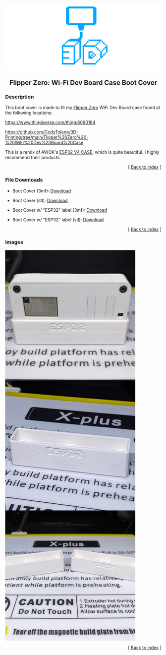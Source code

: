 <div align="center">
  <img align="center" src="../.github/images/3d.png" />
  <h2 align="center">Flipper Zero: Wi-Fi Dev Board Case Boot Cover</h2>
</div>

### Description

This boot cover is made to fit my [Flipper Zero][link-flipper-zero] WiFi Dev Board case found at the following locations:

https://www.thingiverse.com/thing:6090184

https://github.com/CodyTolene/3D-Printing/tree/main/Flipper%20Zero%20-%20WiFi%20Dev%20Board%20Case

This is a remix of AWOK's [ESP32 V4 CASE][link-awok-case], which is quite beautiful. I highly recommend their products.

<p align="right">[ <a href="../README.md">Back to index</a> ]</p>

### File Downloads

- Boot Cover (3mf): [Download][download-3mf]

- Boot Cover (stl): [Download](Flipper%20Zero%20-%20WiFi%20Dev%20Board%20Case%20Boot%20Cover/Flipper_Zero_WiFi_Dev_Board_Case_Boot_Cover.stl)

- Boot Cover w/ "ESP32" label (3mf): [Download][download-label-3mf]

- Boot Cover w/ "ESP32" label (stl): [Download][download-label-stl]

<p align="right">[ <a href="../README.md">Back to index</a> ]</p>

### Images

<img align="center" src="images/preview_01.png" />
<img align="center" src="images/preview_02.png" />
<img align="center" src="images/preview_03.png" />

<p align="right">[ <a href="../README.md">Back to index</a> ]</p>

<!-- LINKS -->

[download-3mf]: Flipper%20Zero%20-%20WiFi%20Dev%20Board%20Case%20Boot%20Cover/Flipper_Zero_WiFi_Dev_Board_Case_Boot_Cover.3mf
[download-stl]: Flipper%20Zero%20-%20WiFi%20Dev%20Board%20Case%20Boot%20Cover/Flipper_Zero_WiFi_Dev_Board_Case_Boot_Cover.stl
[download-label-3mf]: Flipper%20Zero%20-%20WiFi%20Dev%20Board%20Case%20Boot%20Cover/Flipper_Zero_WiFi_Dev_Board_Case_Boot_Cover_Label.3mf
[download-label-stl]: Flipper%20Zero%20-%20WiFi%20Dev%20Board%20Case%20Boot%20Cover/Flipper_Zero_WiFi_Dev_Board_Case_Boot_Cover_Label.stl
[link-awok-case]: https://www.thingiverse.com/thing:5961313
[link-flipper-zero]: https://flipperzero.one/
